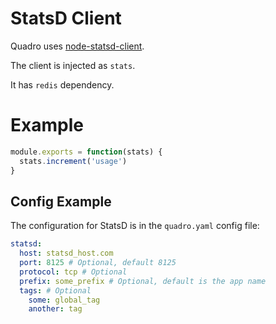 # StatsD Client

Quadro uses [node-statsd-client](https://github.com/msiebuhr/node-statsd-client).

The client is injected as `stats`.

It has `redis` dependency.

# Example

```js
module.exports = function(stats) {
  stats.increment('usage')
}
```

## Config Example

The configuration for StatsD is in the `quadro.yaml` config file:

```yaml
statsd:
  host: statsd_host.com
  port: 8125 # Optional, default 8125
  protocol: tcp # Optional
  prefix: some_prefix # Optional, default is the app name
  tags: # Optional
    some: global_tag
    another: tag
```

